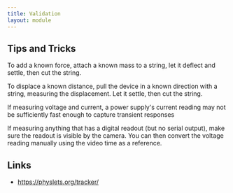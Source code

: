 ```yaml
---
title: Validation
layout: module
---
```



## Tips and Tricks


To add a known force, attach a known mass to a string, let it deflect and settle, then cut the string.

To displace a known distance, pull the device in a known direction with a string, measuring the displacement.  Let it settle, then cut the string.

If measuring voltage and current, a power supply's current reading may not be sufficiently fast enough to capture transient responses

If measuring anything that has a  digital readout (but no serial output), make sure the readout is visible by the camera.  You can then convert the voltage reading manually using the video time as a reference.


## Links

* <https://physlets.org/tracker/>